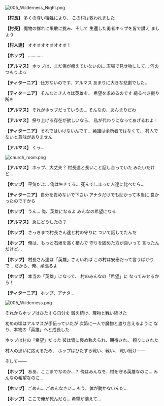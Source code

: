 
![005_Wilderness_Night.png](../images/backgrounds/005_Wilderness_Night.png)

**【村長】**
多くの尊い犠牲により、
この村は救われました

**【村長】**
魔物の群れに果敢に挑み、そして
生還した勇者ホップを皆で讃え
ましょう

**【村人達】**
オオオオオオオオオ！

**【ホップ】**
…………

**【アルマス】**
ホップは、まだ傷が癒えていないのに
広場で見せ物にして…
何のつもりよっ

**【ティターニア】**
仕方ないのです、アルマス
あまりに大きな悲劇でした…

**【ティターニア】**
そんなとき人々は英雄を、
希望を求めるのです
縋るべき拠り所を

**【アルマス】**
それがホップだっていうの…
そんなの、あんまりだわ

**【アルマス】**
祭り上げる存在が欲しいなら、
私が代わりになってあげるわよ！

**【ティターニア】**
それではいけないんです…
英雄は余所者ではなくて、
村人でないと意味がありません

**【アルマス】**
くっ…

![church_room.png](../images/backgrounds/church_room.png)

**【アルマス】**
ホップ、大丈夫？
村長達と長いこと話し合っていた
みたいだけど…

**【ホップ】**
平気だよ…
俺は生きてる…
死んでしまった人達に比べたら…

**【ティターニア】**
自分を責めないで下さい
アナタだけでも助かって本当に
良かったのですから

**【ホップ】**
うん…
俺、英雄になるよ
みんなの希望になる

**【アルマス】**
急にどうしたの？

**【ホップ】**
さっきまで村長さん達と村の守りに
ついて話してたんだ

**【ホップ】**
俺は、もっと石垣を高く積んで
守りを固めた方が良いって
言ったんだけど…

**【ホップ】**
村長さん達は「英雄」さえいれば
この村は安泰だって言うばかりで…
だから、俺、頑張るよ

**【ホップ】**
本当の「英雄」になって、
村のみんなの「希望」に
なってみせるから！

**【ティターニア】**
ホップ、アナタ…

![005_Wilderness.png](../images/backgrounds/005_Wilderness.png)

それからホップはひたすら自分を
鍛え続け、魔物と戦い続けた

初めの頃はアルマスが手伝っていたが
次第に一人で魔物と渡り合えるように
なり、本物の「英雄」へと成長した

ホップは村の「希望」だった
彼は皆に褒め称えられ、期待され、
頼りにされた

村人の思いに応えるため、
ホップはひたすら戦い、戦い、
戦い続け――

そして――

**【ホップ】**
ああ、ここまでなのか…？
俺はみんなを…村を守る英雄なのに…
みんなの希望なのに…

**【ホップ】**
ごめん…
ごめんなさい…
もう、体が動かないんだ…

**【ホップ】**
ここで俺が死んだら…
希望が潰えて…